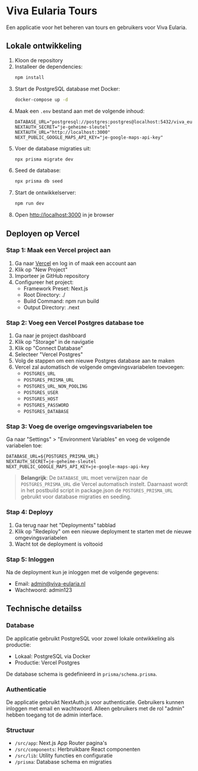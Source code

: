 # Viva Eularia Tours

Een applicatie voor het beheren van tours en gebruikers voor Viva Eularia.

## Lokale ontwikkeling

1. Kloon de repository
2. Installeer de dependencies:
   ```bash
   npm install
   ```
3. Start de PostgreSQL database met Docker:
   ```bash
   docker-compose up -d
   ```
4. Maak een `.env` bestand aan met de volgende inhoud:
   ```
   DATABASE_URL="postgresql://postgres:postgres@localhost:5432/viva_eularia"
   NEXTAUTH_SECRET="je-geheime-sleutel"
   NEXTAUTH_URL="http://localhost:3000"
   NEXT_PUBLIC_GOOGLE_MAPS_API_KEY="je-google-maps-api-key"
   ```
5. Voer de database migraties uit:
   ```bash
   npx prisma migrate dev
   ```
6. Seed de database:
   ```bash
   npx prisma db seed
   ```
7. Start de ontwikkelserver:
   ```bash
   npm run dev
   ```
8. Open [http://localhost:3000](http://localhost:3000) in je browser

## Deployen op Vercel

### Stap 1: Maak een Vercel project aan

1. Ga naar [Vercel](https://vercel.com) en log in of maak een account aan
2. Klik op "New Project"
3. Importeer je GitHub repository
4. Configureer het project:
   - Framework Preset: Next.js
   - Root Directory: ./
   - Build Command: npm run build
   - Output Directory: .next

### Stap 2: Voeg een Vercel Postgres database toe

1. Ga naar je project dashboard
2. Klik op "Storage" in de navigatie
3. Klik op "Connect Database"
4. Selecteer "Vercel Postgres"
5. Volg de stappen om een nieuwe Postgres database aan te maken
6. Vercel zal automatisch de volgende omgevingsvariabelen toevoegen:
   - `POSTGRES_URL`
   - `POSTGRES_PRISMA_URL`
   - `POSTGRES_URL_NON_POOLING`
   - `POSTGRES_USER`
   - `POSTGRES_HOST`
   - `POSTGRES_PASSWORD`
   - `POSTGRES_DATABASE`

### Stap 3: Voeg de overige omgevingsvariabelen toe

Ga naar "Settings" > "Environment Variables" en voeg de volgende variabelen toe:

```
DATABASE_URL=${POSTGRES_PRISMA_URL}
NEXTAUTH_SECRET=je-geheime-sleutel
NEXT_PUBLIC_GOOGLE_MAPS_API_KEY=je-google-maps-api-key
```

> **Belangrijk**: De `DATABASE_URL` moet verwijzen naar de `POSTGRES_PRISMA_URL` die Vercel automatisch instelt. Daarnaast wordt in het postbuild script in package.json de `POSTGRES_PRISMA_URL` gebruikt voor database migraties en seeding.

### Stap 4: Deployy

1. Ga terug naar het "Deployments" tabblad
2. Klik op "Redeploy" om een nieuwe deployment te starten met de nieuwe omgevingsvariabelen
3. Wacht tot de deployment is voltooid

### Stap 5: Inloggen

Na de deployment kun je inloggen met de volgende gegevens:
- Email: admin@viva-eularia.nl
- Wachtwoord: admin123

## Technische detailss

### Database

De applicatie gebruikt PostgreSQL voor zowel lokale ontwikkeling als productie:
- Lokaal: PostgreSQL via Docker
- Productie: Vercel Postgres

De database schema is gedefinieerd in `prisma/schema.prisma`.

### Authenticatie

De applicatie gebruikt NextAuth.js voor authenticatie. Gebruikers kunnen inloggen met email en wachtwoord. Alleen gebruikers met de rol "admin" hebben toegang tot de admin interface.

### Structuur

- `/src/app`: Next.js App Router pagina's
- `/src/components`: Herbruikbare React componenten
- `/src/lib`: Utility functies en configuratie
- `/prisma`: Database schema en migraties
